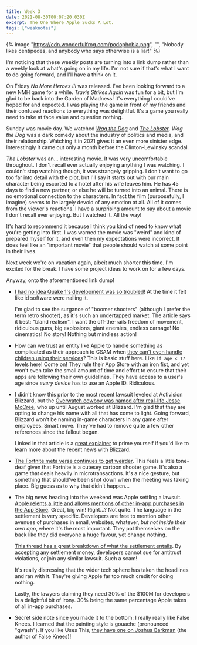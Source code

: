 ```yaml
---
title: Week 3
date: 2021-08-30T00:07:20.030Z
excerpt: The One Where Apple Sucks A Lot.
tags: ["weaknotes"]
---
```


{% image "https://cdn.wonderfulfrog.com/podophobia.png", "", "Nobody likes centipedes, and anybody who says otherwise is a liar!" %}

I'm noticing that these weekly posts are turning into a link dump rather than a weekly look at what's going on in my life. I'm not sure if that's what I want to do going forward, and I'll have a think on it.

On Friday _No More Heroes III_ was released. I've been looking forward to a new NMH game for a while. _Travis Strikes Again_ was fun for a bit, but I'm glad to be back into the Garden of Madness! It's everything I could've hoped for and expected. I was playing the game in front of my friends and their confused reactions to everything was delightful. It's a game you really need to take at face value and question nothing.

Sunday was movie day. We watched _[Wag the Dog]_ and _[The Lobster]_. _Wag the Dog_ was a dark comedy about the industry of politics and media, and their relationship. Watching it in 2021 gives it an even more sinister edge. Interestingly it came out only a month before the Clinton-Lewinsky scandal.

_The Lobster_ was an... interesting movie. It was very uncomfortable throughout. I don't recall ever actually enjoying anything I was watching. I couldn't stop watching though, it was strangely gripping. I don't want to go too far into detail with the plot, but I'll say it starts out with our main character being escorted to a hotel after his wife leaves him. He has 45 days to find a new partner, or else he will be turned into an animal. There is no emotional connection to the characters. In fact the film (purposefully, I imagine) seems to be largely devoid of any emotion at all. All of it comes from the viewer's reactions. I have a surprising amount to say about a movie I don't recall ever enjoying. But I watched it. All the way!

It's hard to recommend it because I think you kind of need to know what you're getting into first. I was warned the movie was "weird" and kind of prepared myself for it, and even then my expectations were incorrect. It does feel like an "important movie" that people should watch at some point in their lives.

Next week we're on vacation again, albeit much shorter this time. I'm excited for the break. I have some project ideas to work on for a few days.

Anyway, onto the aforementioned link dump!

- [I had no idea Quake 1's development was so troubled][quake]! At the time it felt like id software were nailing it.

  I'm glad to see the surgance of "boomer shooters" (although I prefer the term retro shooter), as it's such an undertapped market. The article says it best: "bland realism". I want the off-the-rails freedom of movement, ridiculous guns, big explosions, giant enemies, endless carnage! No cinematics! No story! Nothing but mindless action!

- How can we trust an entity like Apple to handle something as complicated as their approach to CSAM when [they can't even handle children using their services][apple_children]? This is basic stuff here. Like `if age < 17` levels here! Come on! They rule their App Store with an iron fist, and yet won't even take the small amount of time and effort to ensure that their apps are following their own guidelines. They have access to a user's age since _every device_ has to use an Apple ID. Ridiculous.

- I didn't know this prior to the most recent lawsuit leveled at Activision Blizzard, but the [Overwatch cowboy was named after real-life Jesse McCree][mccree_rename], who up until August worked at Blizzard. I'm glad that they are opting to change his name with all that has come to light. Going forward, Blizzard won't be naming in-game characters in any game after employees. Smart move. They've had to remove quite a few other references since the fallout began.

  Linked in that article is a [great explainer][blizzard_explainer] to prime yourself if you'd like to learn more about the recent news with Blizzard.

- [The Fortnite meta verse continues to get weirder][fortnite]. This feels a little tone-deaf given that Fortnite is a cutesey cartoon shooter game. It's also a game that deals heavily in microtransactions. It's a nice gesture, but something that should've been shot down when the meeting was taking place. Big guess as to why that didn't happen...

- The big news heading into the weekend was Apple settling a lawsuit. [Apple relents a little and allows mentions of other in-app purchases in the App Store][apple]. Great, big win! Right...? Not quite. The language in the settlement is very specific. Developers are free to mention other avenues of purchases in email, websites, whatever, _but not inside their own app_, where it's the most important. They pat themselves on the back like they did everyone a huge favour, yet change nothing.

  [This thread has a great breakdown of what the settlement entails][apple_thread]. By accepting any settlement money, developers cannot sue for antitrust violations, or join any similar lawsuit. Such a scam!

  It's really distressing that the wider tech sphere has taken the headlines and ran with it. They're giving Apple far too much credit for doing nothing.

  Lastly, the lawyers claiming they need 30% of the $100M for developers is a delightful bit of irony. 30% being the same percentage Apple takes of all in-app purchases.

- Secret side note since you made it to the bottom: I really really like False Knees. I learned that the painting style is gouache (pronounced "gwash"). If you like Uses This, [they have one on Joshua Barkman][usesthis] (the author of False Knees)!

[falseknees]: https://falseknees.com/408.html
[quake]: https://www.rockpapershotgun.com/quake-renaissance-where-is-quake-and-how-did-it-get-here
[apple_children]: https://www.techtransparencyproject.org/articles/apples-app-store-loopholes-put-children-risk
[mccree_rename]: https://www.polygon.com/22621751/overwatch-mccree-renamed-jesse-mcree-blizzard
[blizzard_explainer]: https://www.polygon.com/22608372/activision-blizzard-lawsuit-explainer-sexual-harassment-frat-boy-discrimination-gender-fired
[fortnite]: https://www.axios.com/mlk-experience-fortnite-time-2a3f7ff0-1ddb-40c5-84a2-7212ae31af19.html
[apple]: https://zd.net/3yoPsP4
[apple_thread]: https://twitter.com/rjonesy/status/1431080067942207488
[wag the dog]: https://en.wikipedia.org/wiki/Wag_the_Dog
[the lobster]: https://en.wikipedia.org/wiki/The_Lobster
[usesthis]: https://usesthis.com/interviews/joshua.barkman/
